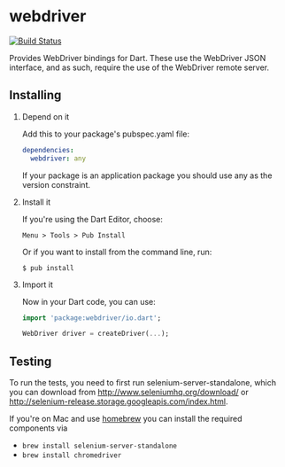 webdriver
=========

[![Build Status](https://travis-ci.org/google/webdriver.dart.svg?branch=master)](https://travis-ci.org/google/webdriver.dart)

Provides WebDriver bindings for Dart. These use the WebDriver JSON interface,
and as such, require the use of the WebDriver remote server.

Installing
----------

1. Depend on it

   Add this to your package's pubspec.yaml file:

   ```YAML
   dependencies:
     webdriver: any
   ```

   If your package is an application package you should use any as the version
   constraint.

2. Install it

   If you're using the Dart Editor, choose:

   ```
   Menu > Tools > Pub Install
   ```

   Or if you want to install from the command line, run:

   ```
   $ pub install
   ```

3. Import it

   Now in your Dart code, you can use:

   ```Dart
   import 'package:webdriver/io.dart';

   WebDriver driver = createDriver(...);
   ```

Testing
-------

To run the tests, you need to first run selenium-server-standalone, which you
can download from http://www.seleniumhq.org/download/ or http://selenium-release.storage.googleapis.com/index.html.

If you're on Mac and use [homebrew][] you can install the required components via

* `brew install selenium-server-standalone`
* `brew install chromedriver`

[homebrew]: http://brew.sh/
